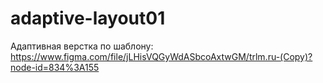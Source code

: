# adaptive-layout01
Адаптивная верстка по шаблону: https://www.figma.com/file/jLHisVQGyWdASbcoAxtwGM/trlm.ru-(Copy)?node-id=834%3A155
